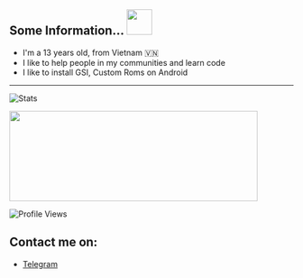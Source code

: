 ## Some Information... <img src="https://i.pinimg.com/originals/35/d0/ba/35d0ba9d59207714c5a0a31c28706f96.gif" width="45px">

- I'm a 13 years old, from Vietnam 🇻🇳
- I like to help people in my communities and learn code
- I like to install GSI, Custom Roms on Android

---

![Stats](https://github-readme-stats.vercel.app/api?username=TienDungVN&count_private=true&include_all_commits=true&show_icons=true)

<img src="https://jobs.hybrid-technologies.vn/wp-content/uploads/2020/06/andy-sm.png" width="440" height="160" />

![Profile Views](https://komarev.com/ghpvc/?username=TienDungVN)

## Contact me on:
- [Telegram](https://t.me/dung0402)



